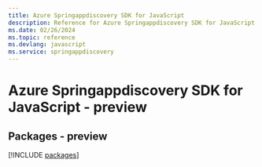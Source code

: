 ```yaml
---
title: Azure Springappdiscovery SDK for JavaScript
description: Reference for Azure Springappdiscovery SDK for JavaScript
ms.date: 02/26/2024
ms.topic: reference
ms.devlang: javascript
ms.service: springappdiscovery
---
```

# Azure Springappdiscovery SDK for JavaScript - preview
## Packages - preview
[!INCLUDE [packages](springappdiscovery-index.md)]